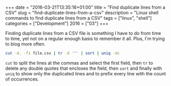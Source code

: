+++
date = "2016-03-21T13:35:16+01:00"
title = "Find duplicate lines from a CSV"
slug = "find-duplicate-lines-from-a-csv"
description = "Linux shell commands to find duplicate lines from a CSV"
tags = ["linux", "shell"]
categories = ["Development"]
2016 = ["03"]
+++

Finding duplicate lines from a CSV file is something I have to do from time to time, yet not on a regular enough basis to remember it all. Plus, I'm trying to blog more often.

``` bash
cut -d, -f1 file.csv | tr -d '"' | sort | uniq -dc
```

<code>cut</code> to split the lines at the commas and select the first field, then <code>tr</code> to delete any double quotes that encloses the field, then <code>sort</code> and finally with <code>uniq</code> to show only the duplicated lines and to prefix every line with the count of occurrences.
